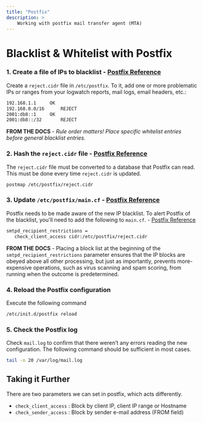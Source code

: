 ```yaml
---
title: "Postfix"
description: >
    Working with postfix mail transfer agent (MTA)
---
```


# Blacklist & Whitelist with Postfix

### 1. Create a file of IPs to blacklist - [Postfix Reference](http://www.postfix.org/cidr_table.5.html)

Create a `reject.cidr` file in `/etc/postfix`. To it, add one or more problematic IPs or ranges from your logwatch reports, mail logs, email headers, etc.:

```bash
192.168.1.1		OK
192.168.0.0/16		REJECT
2001:db8::1		OK
2001:db8::/32		REJECT
```
__FROM THE DOCS__ - _Rule order matters! Place specific whitelist entries before general blacklist entries._  

### 2. Hash the `reject.cidr` file - [Postfix Reference](http://www.postfix.org/postmap.1.html)

The `reject.cidr` file must be converted to a database that Postfix can read. This must be done every time `reject.cidr` is updated.

```bash
postmap /etc/postfix/reject.cidr
```  

### 3. Update `/etc/postfix/main.cf` - [Postfix Reference](http://www.postfix.org/access.5.html)

Postfix needs to be made aware of the new IP blacklist. To alert Postfix of the blacklist, you'll need to add the following to `main.cf`. - [Postfix Reference](http://www.postfix.org/postconf.5.html#smtpd_client_restrictions)

```bash
smtpd_recipient_restrictions =
   check_client_access cidr:/etc/postfix/reject.cidr
```

__FROM THE DOCS__ - Placing a block list at the beginning of the `smtpd_recipient_restrictions` parameter ensures that the IP blocks are obeyed above all other processing, but just as importantly, prevents more-expensive operations, such as virus scanning and spam scoring, from running when the outcome is predetermined.  

### 4. Reload the Postfix configuration

Execute the following command

```bash
/etc/init.d/postfix reload
```  

### 5. Check the Postfix log

Check `mail.log` to confirm that there weren’t any errors reading the new configuration. The following command should be sufficient in most cases.

```bash
tail -n 20 /var/log/mail.log
```  

## Taking it Further

There are two parameters we can set in postfix, which acts differently.

- `check_client_access` : Block by client IP, client IP range or Hostname
- `check_sender_access` : Block by sender e-mail address (FROM field)
